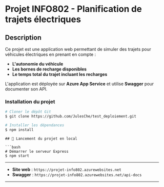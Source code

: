 # Projet INFO802 - Planification de trajets électriques

## Description

Ce projet est une application web permettant de simuler des trajets pour véhicules électriques en prenant en compte :

- **L'autonomie du véhicule**
- **Les bornes de recharge disponibles**
- **Le temps total du trajet incluant les recharges**

L'application est déployée sur **Azure App Service** et utilise **Swagger** pour documenter son API.

### **Installation du projet**

```bash
# Cloner le dépôt Git
$ git clone https://github.com/JulesChe/test_deploiement.git

# Installer les dépendances
$ npm install
```

````
## 🚀 Lancement du projet en local

```bash
# Démarrer le serveur Express
$ npm start
````

---

- **Site web** : `https://projet-info802.azurewebsites.net`
- **Swagger** : `https://projet-info802.azurewebsites.net/api-docs`

---

